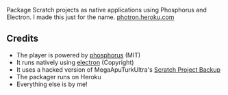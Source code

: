 Package Scratch projects as native applications using Phosphorus and Electron. I made this just for the name. [photron.heroku.com](http://photron.heroku.com)

## Credits
* The player is powered by [phosphorus](http://phosphorus.github.io) (MIT)
* It runs natively using [electron](https://github.com/electron/electron) (Copyright)
* It uses a hacked version of MegaApuTurkUltra's [Scratch Project Backup](http://codepen.io/MegaApuTurkUltra/pen/pvYWRK)
* The packager runs on Heroku
* Everything else is by me!
